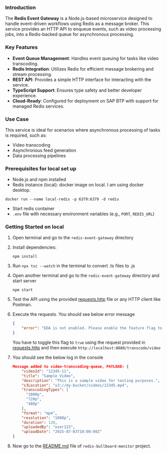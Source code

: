 ### Introduction

The **Redis Event Gateway** is a Node.js-based microservice designed to handle event-driven workflows using Redis as a message broker. This service provides an HTTP API to enqueue events, such as video processing jobs, into a Redis-backed queue for asynchronous processing.

### Key Features
- **Event Queue Management**: Handles event queuing for tasks like video transcoding.
- **Redis Integration**: Utilizes Redis for efficient message brokering and stream processing.
- **REST API**: Provides a simple HTTP interface for interacting with the service.
- **TypeScript Support**: Ensures type safety and better developer experience.
- **Cloud-Ready**: Configured for deployment on SAP BTP with support for managed Redis services.

### Use Case
This service is ideal for scenarios where asynchronous processing of tasks is required, such as:
- Video transcoding
- Asynchronous feed generation
- Data processing pipelines

### Prerequisites for local set up
- Node.js and npm installed
- Redis instance (local): docker image on local. I am using docker desktop. 
```
docker run --name local-redis -p 6379:6379 -d redis
```
- Start redis container
- `.env` file with necessary environment variables (e.g., `PORT`, `REDIS_URL`)

### Getting Started on local
1. Open terminal and go to the `redis-event-gateway` directory

2. Install dependencies:
   ```
   npm install
   ```
3. Run `npx tsc --watch` in the terminal to convert .ts files to .js

4. Open another terminal and go to the `redis-event-gateway` directory and start server
    ```
    npm start
    ```

5. Test the API using the provided [requests.http](requests.http) file or any HTTP client like Postman.

6. Execute the requests. You should see below error message
    ```JSON
    {
        "error": "EDA is not enabled. Please enable the feature flag to use this endpoint."
    }
    ```
   You have to toggle this flag to `true` using the request provided in [requests.http](requests.http)
   and then execute `http://localhost:8080/transcode/video`

7. You should see the below log in the console
    ```JSON
    Message added to video-transcoding-queue, PAYLOAD: {
        "videoId": "12345-11",
        "title": "Sample Video",
        "description": "This is a sample video for testing purposes.",
        "s3Location": "s3://my-bucket/videos/12345.mp4",
        "transcodingTypes": [
          "1080p",
          "720p",
          "480p"
        ],
        "format": "mp4",
        "resolution": "1080p",
        "duration": 120,
        "uploadedBy": "user123",
        "uploadDate": "2025-07-03T10:00:00Z"
    }
    ```

8. Now go to the [README.md](../redis-bullboard-monitor/README.md) file of `redis-bullboard-monitor` project.


